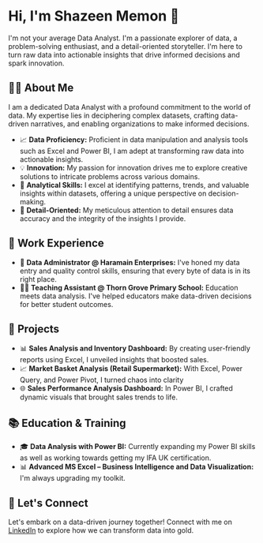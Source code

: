 # Hi, I'm Shazeen Memon 👋

I'm not your average Data Analyst. I'm a passionate explorer of data, a problem-solving enthusiast, and a detail-oriented storyteller. I'm here to turn raw data into actionable insights that drive informed decisions and spark innovation.

## 👨‍💼 About Me

I am a dedicated Data Analyst with a profound commitment to the world of data. My expertise lies in deciphering complex datasets, crafting data-driven narratives, and enabling organizations to make informed decisions. 

- 📈 **Data Proficiency:** Proficient in data manipulation and analysis tools such as Excel and Power BI, I am adept at transforming raw data into actionable insights.
- 💡 **Innovation:** My passion for innovation drives me to explore creative solutions to intricate problems across various domains.
- 🧩 **Analytical Skills:** I excel at identifying patterns, trends, and valuable insights within datasets, offering a unique perspective on decision-making.
- 🌟 **Detail-Oriented:** My meticulous attention to detail ensures data accuracy and the integrity of the insights I provide.

## 💼 Work Experience

- 🏢 **Data Administrator @ Haramain Enterprises:** I've honed my data entry and quality control skills, ensuring that every byte of data is in its right place.
- 👩‍🏫 **Teaching Assistant @ Thorn Grove Primary School:** Education meets data analysis. I've helped educators make data-driven decisions for better student outcomes.

## 🚀 Projects

- 📊 **Sales Analysis and Inventory Dashboard:** By creating user-friendly reports using Excel, I unveiled insights that boosted sales.
- 📈 **Market Basket Analysis (Retail Supermarket):** With Excel, Power Query, and Power Pivot, I turned chaos into clarity
- 🌐 **Sales Performance Analysis Dashboard:** In Power BI, I crafted dynamic visuals that brought sales trends to life.

## 📚 Education & Training

- 🎓 **Data Analysis with Power BI:** Currently expanding my Power BI skills as well as working towards getting my IFA UK certification.
- 📊 **Advanced MS Excel – Business Intelligence and Data Visualization:** I'm always upgrading my toolkit.

## 🌟 Let's Connect

Let's embark on a data-driven journey together! Connect with me on [LinkedIn](http://www.linkedin.com/in/shazeen-memon) to explore how we can transform data into gold.


